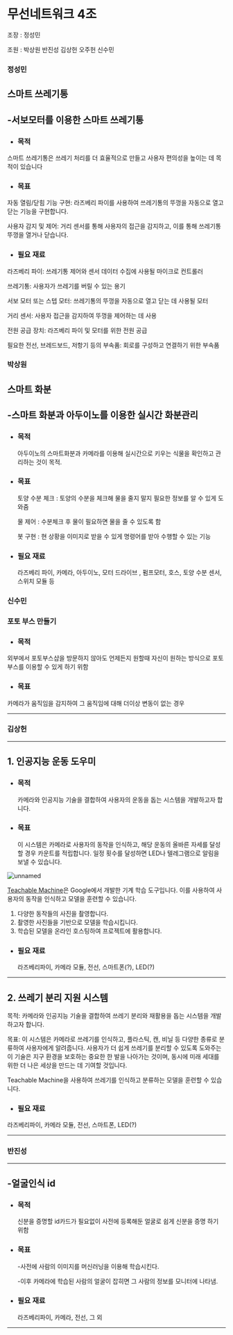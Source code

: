 # 무선네트워크 4조

조장 : 정성민 

조원 : 박상원 반진성 김상헌 오주헌 신수민

### 정성민
## 스마트 쓰레기통
## -서보모터를 이용한 스마트 쓰레기통
* ### 목적
 스마트 쓰레기통은 쓰레기 처리를 더 효율적으로 만들고 사용자 편의성을 높이는 데 목적이 있습니다

* ### 목표
 자동 열림/닫힘 기능 구현: 라즈베리 파이를 사용하여 쓰레기통의 뚜껑을 자동으로 열고 닫는 기능을 구현합니다.

 사용자 감지 및 제어: 거리 센서를 통해 사용자의 접근을 감지하고, 이를 통해 쓰레기통 뚜껑을 열거나 닫습니다.

* ### 필요 재료
 라즈베리 파이: 쓰레기통 제어와 센서 데이터 수집에 사용될 마이크로 컨트롤러
 
 쓰레기통: 사용자가 쓰레기를 버릴 수 있는 용기

 서보 모터 또는 스텝 모터: 쓰레기통의 뚜껑을 자동으로 열고 닫는 데 사용될 모터

 거리 센서: 사용자 접근을 감지하여 뚜껑을 제어하는 데 사용

 전원 공급 장치: 라즈베리 파이 및 모터를 위한 전원 공급

 필요한 전선, 브레드보드, 저항기 등의 부속품: 회로를 구성하고 연결하기 위한 부속품


### 박상원
## 스마트 화분
## -스마트 화분과 아두이노를 이용한 실시간 화분관리

* ### 목적
  아두이노의 스마트화분과 카메라를 이용해 실시간으로 키우는 식물을 확인하고 관리하는 것이 목적.

* ### 목표
  토양 수분 체크 : 토양의 수분을 체크해 물을 줄지 말지 필요한 정보를 알 수 있게 도와줌 

  물 제어 : 수분체크 후 물이 필요하면 물을 줄 수 있도록 함

  봇 구현 : 현 상황을 이미지로 받을 수 있게 명령어를 받아 수행할 수 있는 기능  

* ### 필요 재료
  라즈베리 파이, 카메라, 아두이노, 모터 드라이브 , 펌프모터, 호스, 토양 수분 센서, 스위치 모듈 등



### 신수민
### 포토 부스 만들기

* ### 목적
 외부에서 포토부스샵을 방문하지 않아도 언제든지 원할때 자신이 원하는 방식으로 포토부스를 이용할 수 있게 하기 위함

* ### 목표
 카메라가 움직임을 감지하여 그 움직임에 대해 더이상 변동이 없는 경우

---

### 김상헌

---

## 1. 인공지능 운동 도우미

* ### 목적
  카메라와 인공지능 기술을 결합하여 사용자의 운동을 돕는 시스템을 개발하고자 합니다.

* ### 목표
  이 시스템은 카메라로 사용자의 동작을 인식하고, 해당 운동의 올바른 자세를 달성할 경우 카운트를 적립합니다. 일정 횟수를 달성하면 LED나 텔레그램으로 알림을 보낼 수 있습니다.

![unnamed](https://github.com/qwer1227/wireless-network--4-/assets/113282148/eeb66d84-a27f-4bb6-b42d-628299fbe734)

[Teachable Machine](https://teachablemachine.withgoogle.com/)은 Google에서 개발한 기계 학습 도구입니다. 이를 사용하여 사용자의 동작을 인식하고 모델을 훈련할 수 있습니다.

1. 다양한 동작들의 사진을 촬영합니다.
2. 촬영한 사진들을 기반으로 모델을 학습시킵니다.
3. 학습된 모델을 온라인 호스팅하여 프로젝트에 활용합니다.

* ### 필요 재료
  라즈베리파이, 카메라 모듈, 전선, 스마트폰(?), LED(?)

---

## 2. 쓰레기 분리 지원 시스템

목적: 카메라와 인공지능 기술을 결합하여 쓰레기 분리와 재활용을 돕는 시스템을 개발하고자 합니다.

목표: 이 시스템은 카메라로 쓰레기를 인식하고, 플라스틱, 캔, 비닐 등 다양한 종류로 분류하여 사용자에게 알려줍니다.
사용자가 더 쉽게 쓰레기를 분리할 수 있도록 도와주는 이 기술은 지구 환경을 보호하는 중요한 한 발을 나아가는 것이며, 동시에 미래 세대를 위한 더 나은 세상을 만드는 데 기여할 것입니다.

Teachable Machine을 사용하여 쓰레기를 인식하고 분류하는 모델을 훈련할 수 있습니다.

* ### 필요 재료
 라즈베리파이, 카메라 모듈, 전선, 스마트폰, LED(?)

---


### 반진성
***
## -얼굴인식 id

* ### 목적
  신분을 증명할 id카드가 필요없이 사전에 등록해둔 얼굴로 쉽게 신분을 증명 하기 위함

* ### 목표
  -사전에 사람의 이미지를 머신러닝을 이용해 학습시킨다.

  -이후 카메라에 학습된 사람의 얼굴이 잡히면 그 사람의 정보를 모니터에 나타냄.

* ### 필요 재료
  라즈베리파이, 카메라, 전선, 그 외
***
